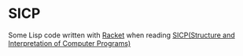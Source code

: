 # SICP
Some Lisp code written with [Racket](racket-lang.org/) when reading [SICP(Structure and Interpretation of Computer Programs)](https://mitpress.mit.edu/sicp/)